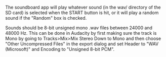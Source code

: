 The soundboard app will play whatever sound (in the wav/ directory of the SD card) is selected when the START button is hit, or it will play a random sound if the "Random" box is checked.

Sounds should be 8-bit unsigned mono .wav files between 24000 and 48000 Hz. This can be done in Audacity by first making sure the track is Mono by going to Tracks>Mix>Mix Stereo Down to Mono and then choose "Other Uncompressed Files" in the export dialog and set Header to "WAV (Microsoft)" and Encoding to "Unsigned 8-bit PCM".